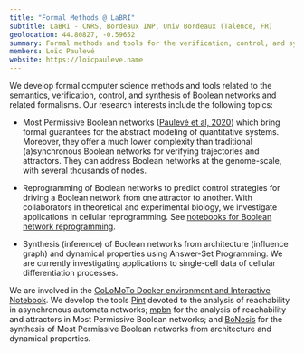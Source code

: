 ```yaml
---
title: "Formal Methods @ LaBRI"
subtitle: LaBRI - CNRS, Bordeaux INP, Univ Bordeaux (Talence, FR)
geolocation: 44.80827, -0.59652
summary: Formal methods and tools for the verification, control, and synthesis of Boolean networks
members: Loïc Paulevé
website: https://loicpauleve.name
---
```


We develop formal computer science methods and tools related to the semantics, verification, control, and synthesis of Boolean networks and related formalisms.
Our research interests include the following topics:

* Most Permissive Boolean networks ([Paulevé et al, 2020](https://doi.org/10.1038/s41467-020-18112-5)) which bring formal guarantees for the abstract modeling of quantitative systems. Moreover, they offer a much lower complexity than traditional (a)synchronous Boolean networks for verifying trajectories and attractors. They can address Boolean networks at the genome-scale, with several thousands of nodes.

* Reprogramming of Boolean networks to predict control strategies for driving a Boolean network from one attractor to another. With collaborators in theoretical and experimental biology, we investigate applications in cellular reprogramming. See  [notebooks for Boolean network reprogramming](https://github.com/algorecell/flavors-of-reprogramming).

* Synthesis (inference) of Boolean networks from architecture (influence graph) and dynamical properties using Answer-Set Programming. We are currently investigating applications to single-cell data of cellular differentiation processes.

We are involved in the [CoLoMoTo Docker environment and Interactive Notebook](/notebook). We develop the tools
[Pint](/software/pint/) devoted to the analysis of reachability in asynchronous automata networks;
[mpbn](/software/mpbn/) for the analysis of reachability and attractors in Most Permissive Boolean networks;
and [BoNesis](https://github.com/bioasp/bonesis/) for the synthesis of Most Permissive Boolean networks from architecture and dynamical properties.
